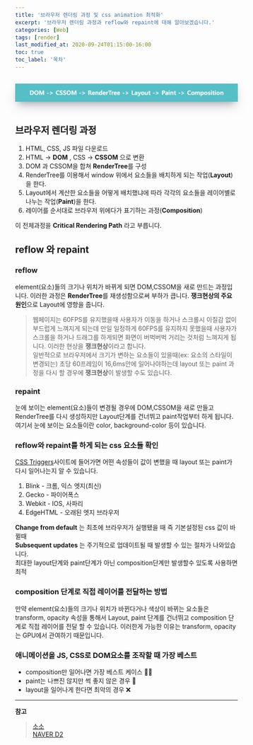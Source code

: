 ```yaml
---
title: '브라우저 렌더링 과정 및 css animation 최적화'
excerpt: '브라우저 렌더링 과정과 reflow와 repaint에 대해 알아보겠습니다.'
categories: [Web]
tags: [render]
last_modified_at: 2020-09-24T01:15:00-16:00
toc: true
toc_label: '목차'
---
```


  <img src='/assets/images/browserrender.png' alt='profile' style="width:600px; margin-top:15px; margin-bottom:15px; box-shadow: rgba(50, 50, 93, 0.25) 0px 13px 27px -5px, rgba(0, 0, 0, 0.3) 0px 8px 16px -8px, rgba(0, 0, 0, 0.024) 0px -6px 16px -6px;"/>

## 브라우저 렌더링 과정

1. HTML, CSS, JS 파일 다운로드
2. HTML -> **DOM** , CSS -> **CSSOM** 으로 변환
3. DOM 과 CSSOM을 합쳐 **RenderTree**를 구성
4. RenderTree를 이용해서 window 위에서 요소들을 배치하게 되는 작업(**Layout**)을 한다.
5. Layout에서 계산한 요소들을 어떻게 배치했냐에 따라 각각의 요소들을 레이어별로 나누는 작업(**Paint**)을 한다.
6. 레이어를 순서대로 브라우저 위에다가 표기하는 과정(**Composition**)

이 전체과정을 **Critical Rendering Path** 라고 부릅니다.

## reflow 와 repaint

### reflow

element(요소)들의 크기나 위치가 바뀌게 되면 DOM,CSSOM을 새로 만드는 과정입니다. 이러한 과정은 **RenderTree**를 재생성함으로써 부하가 큽니다. **쟁크현상의 주요원인**으로 Layout에 영향을 줍니다.

> 웹페이지는 60FPS를 유지했을때 사용자가 이동을 하거나 스크롤시 이질감 없이 부드럽게 느껴지게 되는데 만일 일정하게 60FPS를 유지하지 못했을때 사용자가 스크롤을 하거나 드래그를 하게되면 화면이 버벅버벅 거리는 것처럼 느껴지게 됩니다. 이러한 현상을 **쟁크현상**이라고 합니다. <br>일반적으로 브라우저에서 크기가 변하는 요소들이 있을때(ex: 요소의 스타일이 변경되는) 초당 60프레임이 16,6ms안에 일어나야하는데 layout 또는 paint 과정을 다시 할 경우에 **쟁크현상**이 발생할 수도 있습니다.

### repaint

눈에 보이는 element(요소)들이 변경될 경우에 DOM,CSSOM을 새로 만들고 RenderTree를 다시 생성하지만 Layout단계를 건너뛰고 paint작업부터 하게 됩니다.<br>
여기서 눈에 보이는 요소들이란 color, background-color 등이 있습니다.

### reflow와 repaint를 하게 되는 css 요소들 확인

[CSS Triggers](https://csstriggers.com/)사이트에 들어가면 어떤 속성들이 값이 변했을 때 layout 또는 paint가 다시 일어나는지 알 수 있습니다.<br>

1. Blink - 크롬, 익스 엣지(최신)
2. Gecko - 파이어폭스
3. Webkit - IOS, 사파리
4. EdgeHTML - 오래된 엣지 브라우저 <br>

**Change from default** 는 최초에 브라우저가 실행됐을 때 즉 기본설정된 css 값이 바뀔때<br>
**Subsequent updates** 는 주기적으로 업데이트될 때 발생할 수 있는 절차가 나와있습니다.<br>
최대한 layout단계와 paint단계가 아닌 composition단계만 발생할수 있도록 사용하면 최적

### composition 단계로 직접 레이어를 전달하는 방법

만약 element(요소)들의 크기나 위치가 바뀐다거나 색상이 바뀌는 요소들은 transform, opacity 속성을 통해서 Layout, paint 단계를 건너뛰고 composition 단계로 직접 레이어를 전달 할 수 있습니다. 이러한게 가능한 이유는 transform, opacity는 GPU에서 관여하기 때문입니다.

### 애니메이션을 JS, CSS로 DOM요소를 조작할 때 가장 베스트

- composition만 일어나면 가장 베스트 케이스 👍🏻
- paint는 나쁘진 않지만 썩 좋지 않은 경우 🔺
- layout을 일어나게 한다면 최악의 경우 ❌

---

**참고**

> [소소](https://post.naver.com/viewer/postView.nhn?volumeNo=8431285&memberNo=34176766)<br>[NAVER D2](https://d2.naver.com/helloworld/2061385)
